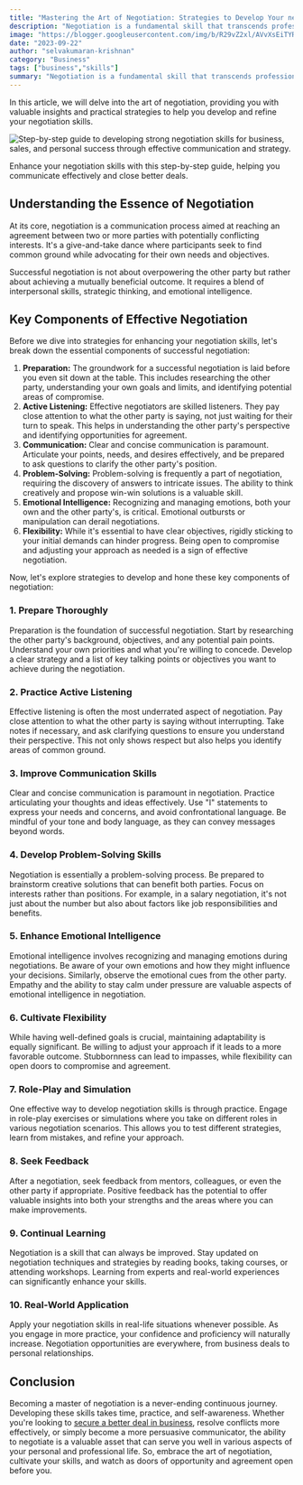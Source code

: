 ```yaml
---
title: "Mastering the Art of Negotiation: Strategies to Develop Your negotiation skills"
description: "Negotiation is a fundamental skill that transcends professions and permeates various aspects of life. Negotiation skill is a must if you are in t"
image: "https://blogger.googleusercontent.com/img/b/R29vZ2xl/AVvXsEiTYRbP_1_MeAeZYXhCDdqbh7tz9IPb6Qe-KnAUPKq7a0pY6ugce7tXaUYsDo8R3ZjmM7o3ruQnRSje2gZQtAh_336T_ImcYOLeDtbkysLbXl9MZzNopDzz79O3auKGnbI29FByBNZVPAVQAw8GGK85Lw-Kz1RjIzWDq8wkMUytkz4rzjOOvv4HEIcAj4Cf/s1600/learn-negotiation-skills.jpg"
date: "2023-09-22"
author: "selvakumaran-krishnan"
category: "Business"
tags: ["business","skills"]
summary: "Negotiation is a fundamental skill that transcends professions and permeates various aspects of life. Negotiation skill is a must if you are in to a business or startup. Whether you're discussing a business deal, haggling over a purchase, or even resolving a conflict with a loved one, the ability to negotiate effectively can be a powerful asset."
---
```


In this article, we will delve into the art of negotiation, providing you with valuable insights and practical strategies to help you develop and refine your negotiation skills.

![Step-by-step guide to developing strong negotiation skills for business, sales, and personal success through effective communication and strategy.](https://blogger.googleusercontent.com/img/b/R29vZ2xl/AVvXsEiTYRbP_1_MeAeZYXhCDdqbh7tz9IPb6Qe-KnAUPKq7a0pY6ugce7tXaUYsDo8R3ZjmM7o3ruQnRSje2gZQtAh_336T_ImcYOLeDtbkysLbXl9MZzNopDzz79O3auKGnbI29FByBNZVPAVQAw8GGK85Lw-Kz1RjIzWDq8wkMUytkz4rzjOOvv4HEIcAj4Cf/s1600/learn-negotiation-skills.jpg "Learn Negotiation Skills – A Step-by-Step Guide to Mastering Negotiation")

Enhance your negotiation skills with this step-by-step guide, helping you communicate effectively and close better deals.

Understanding the Essence of Negotiation
----------------------------------------

At its core, negotiation is a communication process aimed at reaching an agreement between two or more parties with potentially conflicting interests. It's a give-and-take dance where participants seek to find common ground while advocating for their own needs and objectives.

Successful negotiation is not about overpowering the other party but rather about achieving a mutually beneficial outcome. It requires a blend of interpersonal skills, strategic thinking, and emotional intelligence.

Key Components of Effective Negotiation
---------------------------------------

Before we dive into strategies for enhancing your negotiation skills, let's break down the essential components of successful negotiation:

1.  **Preparation:** The groundwork for a successful negotiation is laid before you even sit down at the table. This includes researching the other party, understanding your own goals and limits, and identifying potential areas of compromise.
2.  **Active Listening:** Effective negotiators are skilled listeners. They pay close attention to what the other party is saying, not just waiting for their turn to speak. This helps in understanding the other party's perspective and identifying opportunities for agreement.
3.  **Communication:** Clear and concise communication is paramount. Articulate your points, needs, and desires effectively, and be prepared to ask questions to clarify the other party's position.
4.  **Problem-Solving:** Problem-solving is frequently a part of negotiation, requiring the discovery of answers to intricate issues. The ability to think creatively and propose win-win solutions is a valuable skill.
5.  **Emotional Intelligence:** Recognizing and managing emotions, both your own and the other party's, is critical. Emotional outbursts or manipulation can derail negotiations.
6.  **Flexibility:** While it's essential to have clear objectives, rigidly sticking to your initial demands can hinder progress. Being open to compromise and adjusting your approach as needed is a sign of effective negotiation.

Now, let's explore strategies to develop and hone these key components of negotiation:

### 1\. Prepare Thoroughly

Preparation is the foundation of successful negotiation. Start by researching the other party's background, objectives, and any potential pain points. Understand your own priorities and what you're willing to concede. Develop a clear strategy and a list of key talking points or objectives you want to achieve during the negotiation.

### 2\. Practice Active Listening

Effective listening is often the most underrated aspect of negotiation. Pay close attention to what the other party is saying without interrupting. Take notes if necessary, and ask clarifying questions to ensure you understand their perspective. This not only shows respect but also helps you identify areas of common ground.

### 3\. Improve Communication Skills

Clear and concise communication is paramount in negotiation. Practice articulating your thoughts and ideas effectively. Use "I" statements to express your needs and concerns, and avoid confrontational language. Be mindful of your tone and body language, as they can convey messages beyond words.

### 4\. Develop Problem-Solving Skills

Negotiation is essentially a problem-solving process. Be prepared to brainstorm creative solutions that can benefit both parties. Focus on interests rather than positions. For example, in a salary negotiation, it's not just about the number but also about factors like job responsibilities and benefits.

### 5\. Enhance Emotional Intelligence

Emotional intelligence involves recognizing and managing emotions during negotiations. Be aware of your own emotions and how they might influence your decisions. Similarly, observe the emotional cues from the other party. Empathy and the ability to stay calm under pressure are valuable aspects of emotional intelligence in negotiation.

### 6\. Cultivate Flexibility

While having well-defined goals is crucial, maintaining adaptability is equally significant. Be willing to adjust your approach if it leads to a more favorable outcome. Stubbornness can lead to impasses, while flexibility can open doors to compromise and agreement.

### 7\. Role-Play and Simulation

One effective way to develop negotiation skills is through practice. Engage in role-play exercises or simulations where you take on different roles in various negotiation scenarios. This allows you to test different strategies, learn from mistakes, and refine your approach.

### 8\. Seek Feedback

After a negotiation, seek feedback from mentors, colleagues, or even the other party if appropriate. Positive feedback has the potential to offer valuable insights into both your strengths and the areas where you can make improvements.

### 9\. Continual Learning

Negotiation is a skill that can always be improved. Stay updated on negotiation techniques and strategies by reading books, taking courses, or attending workshops. Learning from experts and real-world experiences can significantly enhance your skills.

### 10\. Real-World Application

Apply your negotiation skills in real-life situations whenever possible. As you engage in more practice, your confidence and proficiency will naturally increase. Negotiation opportunities are everywhere, from business deals to personal relationships.

Conclusion
----------

Becoming a master of negotiation is a never-ending continuous journey. Developing these skills takes time, practice, and self-awareness. Whether you're looking to [secure a better deal in business](https://modern-weight-94d.notion.site/Unlock-Your-Path-to-Success-With-Online-Business-102ee350b4cc80288156c3d6b696f5a5), resolve conflicts more effectively, or simply become a more persuasive communicator, the ability to negotiate is a valuable asset that can serve you well in various aspects of your personal and professional life. So, embrace the art of negotiation, cultivate your skills, and watch as doors of opportunity and agreement open before you.